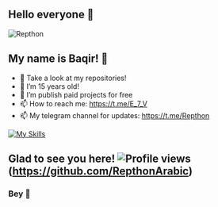 <link rel="stylesheet" href="https://cdn.jsdelivr.net/gh/devicons/devicon@v2.14.0/devicon.min.css">

## Hello everyone 👾

![Repthon](https://i.pinimg.com/originals/8d/4b/77/8d4b77c44b7a68c0fd609411e2c0ec3c.gif)


## My name is Baqir! 👾

- 🔭 Take a look at my repositories!
- 🌱 I’m 15 years old!
- 👯 I’m publish paid projects for free
- 📫 How to reach me: https://t.me/E_7_V
- 📫 My telegram channel for updates: https://t.me/Repthon

[![My Skills](https://skills.thijs.gg/icons?i=html,python,markdown&theme=dark)](https://skills.thijs.gg)

## Glad to see you here! ![Profile views](https://komarev.com/ghpvc/?username=xditya&label=Profile%20views&style=for-the-badge)(https://github.com/RepthonArabic)

### Bey 👾
